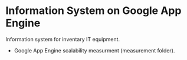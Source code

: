 Information System on Google App Engine
=======================================

Information system for inventary IT equipment. 

+ Google App Engine scalability measurment (measurement folder).
